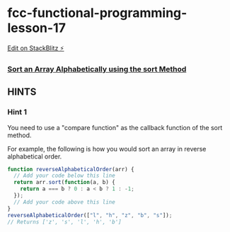 # fcc-functional-programming-lesson-17

[Edit on StackBlitz ⚡️](https://stackblitz.com/edit/js-rleqgt)

### [Sort an Array Alphabetically using the sort Method](https://www.freecodecamp.org/learn/javascript-algorithms-and-data-structures/functional-programming/sort-an-array-alphabetically-using-the-sort-method)

## HINTS
### Hint 1
You need to use a "compare function" as the callback function of the sort method.

For example, the following is how you would sort an array in reverse alphabetical order.

```js
function reverseAlphabeticalOrder(arr) {
  // Add your code below this line
  return arr.sort(function(a, b) {
    return a === b ? 0 : a < b ? 1 : -1;
  });
  // Add your code above this line
}
reverseAlphabeticalOrder(["l", "h", "z", "b", "s"]);
// Returns ['z', 's', 'l', 'h', 'b']
```

